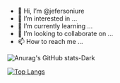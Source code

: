 - 👋 Hi, I’m @jefersoniure
- 👀 I’m interested in ...
- 🌱 I’m currently learning ...
- 💞️ I’m looking to collaborate on ...
- 📫 How to reach me ...

<!---
mrjefersoniure/mrjefersoniure is a ✨ special ✨ repository because its `README.md` (this file) appears on your GitHub profile.
You can click the Preview link to take a look at your changes.
--->
<!---
![YOUR github stats](https://github-readme-stats.vercel.app/api?username=mrjefersoniure)
--->

![Anurag's GitHub stats-Dark](https://github-readme-stats.vercel.app/api?username=mrjefersoniure&show_icons=true&theme=dark#gh-dark-mode-only)

[![Top Langs](https://github-readme-stats.vercel.app/api/top-langs/?username=mrjefersoniure&layout=compact&show_icons=true&theme=dark#gh-dark-mode-only)](https://github.com/mrjefersoniure/github-readme-stats)
